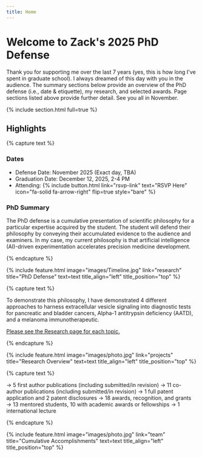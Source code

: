 ```yaml
---
title: Home
---
```


# Welcome to Zack's 2025 PhD Defense

Thank you for supporting me over the last 7 years (yes, this is how long I've spent in graduate school). I always dreamed of this day with you in the audience. The summary sections below provide an overview of the PhD defense (i.e., date & etiquette), my research, and selected awards. Page sections listed above provide further detail. See you all in November.

{% include section.html full=true %}

## Highlights

{% capture text %}

### Dates
- Defense Date: November 2025 (Exact day, TBA)
- Graduation Date: December 12, 2025, 2-4 PM
- Attending: {% include button.html link="rsvp-link" text="RSVP Here" icon="fa-solid fa-arrow-right" flip=true style="bare" %}


### PhD Summary

The PhD defense is a cumulative presentation of scientific philosophy for a particular expertise acquired by the student. The student will defend their philosophy by conveying their accumulated evidence to the audience and examiners. In my case, my current philosophy is that artificial intelligence (AI)-driven experimentation accelerates precision medicine development.

{% endcapture %}

{% include feature.html image="images/Timeline.jpg" link="research" title="PhD Defense" text=text title_align="left" title_position="top" %}

{% capture text %}

To demonstrate this philosophy, I have demonstrated 4 different approaches to harness extracellular vesicle signaling into diagnostic tests for pancreatic and bladder cancers, Alpha-1 antitrypsin deficiency (AATD), and a melanoma immunotherapeutic. 

<u>Please see the Research page for each topic.</u>

{% endcapture %}

{% include feature.html image="images/photo.jpg" link="projects" title="Research Overview" text=text title_align="left" title_position="top" %}

{% capture text %}

  &#8594; 5 first author publications (including submitted/in revision)
  &#8594; 11 co-author publications (including submitted/in revision)
  &#8594; 1 full patent application and 2 patent disclosures
  &#8594; 18 awards, recognition, and grants
  &#8594; 13 mentored students, 10 with academic awards or fellowships
  &#8594; 1 international lecture

{% endcapture %}

{% include feature.html image="images/photo.jpg" link="team" title="Cumulative Accomplishments" text=text title_align="left" title_position="top" %}
